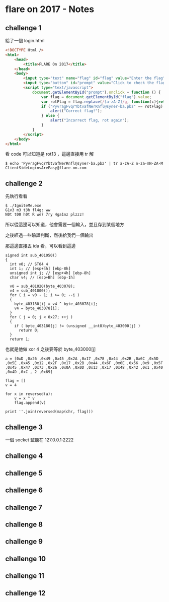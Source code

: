 # flare on 2017 - Notes

## challenge 1

給了一個 login.html

```html
<!DOCTYPE Html />
<html>
    <head>
        <title>FLARE On 2017</title>
    </head>
    <body>
        <input type="text" name="flag" id="flag" value="Enter the flag" />
        <input type="button" id="prompt" value="Click to check the flag" />
        <script type="text/javascript">
            document.getElementById("prompt").onclick = function () {
                var flag = document.getElementById("flag").value;
                var rotFlag = flag.replace(/[a-zA-Z]/g, function(c){return String.fromCharCode((c <= "Z" ? 90 : 122) >= (c = c.charCodeAt(0) + 13) ? c : c - 26);});
                if ("PyvragFvqrYbtvafNerRnfl@syner-ba.pbz" == rotFlag) {
                    alert("Correct flag!");
                } else {
                    alert("Incorrect flag, rot again");
                }
            }
        </script>
    </body>
</html>
```

看 code 可以知道是 rot13 ，這邊直接用 tr 解

```
$ echo 'PyvragFvqrYbtvafNerRnfl@syner-ba.pbz' | tr a-zA-Z n-za-mN-ZA-M
ClientSideLoginsAreEasy@flare-on.com
```


## challenge 2

先執行看看
```
$ ./IgniteMe.exe
G1v3 m3 t3h fl4g: ww
N0t t00 h0t R we? 7ry 4ga1nz plzzz!
```

所以從這邊可以知道，他會需要一個輸入，並且存到某個地方

之後經過一些驗證判斷，然後給我們一個輸出

那這邊直接丟 ida 看，可以看到這邊
```
signed int sub_401050()
{
  int v0; // ST04_4
  int i; // [esp+4h] [ebp-8h]
  unsigned int j; // [esp+4h] [ebp-8h]
  char v4; // [esp+Bh] [ebp-1h]

  v0 = sub_401020(byte_403078);
  v4 = sub_401000();
  for ( i = v0 - 1; i >= 0; --i )
  {
    byte_403180[i] = v4 ^ byte_403078[i];
    v4 = byte_403078[i];
  }
  for ( j = 0; j < 0x27; ++j )
  {
    if ( byte_403180[j] != (unsigned __int8)byte_403000[j] )
      return 0;
  }
  return 1;

```

也就是他做 xor 4 之後要等於 byte_403000[j]

```
a = [0xD ,0x26 ,0x49 ,0x45 ,0x2A ,0x17 ,0x78 ,0x44 ,0x2B ,0x6C ,0x5D ,0x5E ,0x45 ,0x12 ,0x2F ,0x17 ,0x2B ,0x44 ,0x6F ,0x6E ,0x56 ,0x9 ,0x5F ,0x45 ,0x47 ,0x73 ,0x26 ,0x0A ,0x0D ,0x13 ,0x17 ,0x48 ,0x42 ,0x1 ,0x40 ,0x4D ,0xC , 2 ,0x69]

flag = []
v = 4

for x in reversed(a):
    v = x ^ v
    flag.append(v)

print ''.join(reversed(map(chr, flag)))  

```

## challenge 3

一個 socket 監聽在 127.0.0.1:2222


## challenge 4

## challenge 5


## challenge 6

## challenge 7


## challenge 8

## challenge 9

## challenge 10

## challenge 11

## challenge 12
